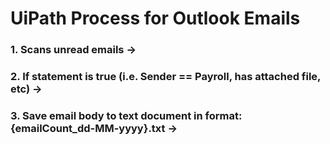 # UiPath Process for Outlook Emails

### 1. Scans unread emails ->
### 2. If statement is true (i.e. Sender == Payroll, has attached file, etc) ->
### 3. Save email body to text document in format: {emailCount_dd-MM-yyyy}.txt ->

